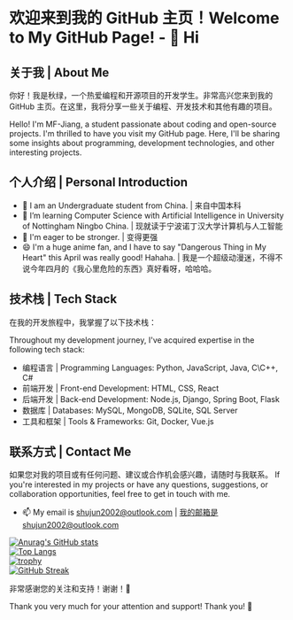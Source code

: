 
# 欢迎来到我的 GitHub 主页！Welcome to My GitHub Page! - 👋 Hi

## 关于我 | About Me

你好！我是秋绿，一个热爱编程和开源项目的开发学生。非常高兴您来到我的 GitHub 主页。在这里，我将分享一些关于编程、开发技术和其他有趣的项目。

Hello! I'm MF-Jiang, a student passionate about coding and open-source projects. I'm thrilled to have you visit my GitHub page. Here, I'll be sharing some insights about programming, development technologies, and other interesting projects.

## 个人介绍 | Personal Introduction
- 👀 I am an Undergraduate student from China. | 来自中国本科
- 🌱 I’m learning Computer Science with Artificial Intelligence in University of Nottingham Ningbo China. | 现就读于宁波诺丁汉大学计算机与人工智能
- 💞️ I'm eager to be stronger. | 变得更强
- 😄 I'm a huge anime fan, and I have to say "Dangerous Thing in My Heart" this April was really good! Hahaha. | 我是一个超级动漫迷，不得不说今年四月的《我心里危险的东西》真好看呀，哈哈哈。

## 技术栈 | Tech Stack

在我的开发旅程中，我掌握了以下技术栈：

Throughout my development journey, I've acquired expertise in the following tech stack:

- 编程语言 | Programming Languages: Python, JavaScript, Java, C\C++, C#
- 前端开发 | Front-end Development: HTML, CSS, React
- 后端开发 | Back-end Development: Node.js, Django, Spring Boot, Flask
- 数据库 | Databases: MySQL, MongoDB, SQLite, SQL Server
- 工具和框架 | Tools & Frameworks: Git, Docker, Vue.js

## 联系方式 | Contact Me
如果您对我的项目或有任何问题、建议或合作机会感兴趣，请随时与我联系。
If you're interested in my projects or have any questions, suggestions, or collaboration opportunities, feel free to get in touch with me.
- 📫 My email is shujun2002@outlook.com | 我的邮箱是shujun2002@outlook.com

 [![Anurag's GitHub stats](https://github-readme-stats.vercel.app/api?username=MF-Jiang)](https://github.com/anuraghazra/github-readme-stats) \
 [![Top Langs](https://github-readme-stats.vercel.app/api/top-langs/?username=MF-Jiang)](https://github.com/anuraghazra/github-readme-stats) \
[![trophy](https://github-profile-trophy.vercel.app/?username=MF-Jiang)](https://github.com/ryo-ma/github-profile-trophy) \
[![GitHub Streak](https://github-readme-streak-stats.herokuapp.com/?user=MF-Jiang)](https://github.com/DenverCoder1/github-readme-streak-stats)

非常感谢您的关注和支持！谢谢！🙏

Thank you very much for your attention and support! Thank you! 🙏
